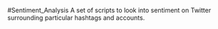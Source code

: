 #Sentiment_Analysis
A set of scripts to look into sentiment on Twitter surrounding particular hashtags and accounts.
